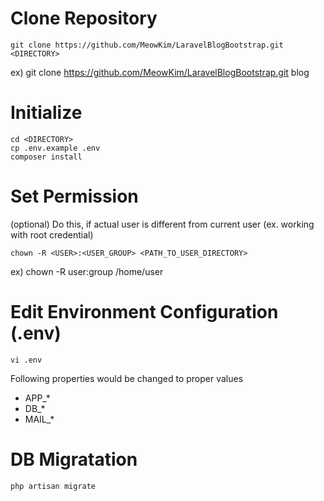 # Clone Repository

```
git clone https://github.com/MeowKim/LaravelBlogBootstrap.git <DIRECTORY>
```

ex) git clone https://github.com/MeowKim/LaravelBlogBootstrap.git blog

# Initialize

```
cd <DIRECTORY>
cp .env.example .env
composer install
```

# Set Permission

(optional) Do this, if actual user is different from current user (ex. working with root credential)

```
chown -R <USER>:<USER_GROUP> <PATH_TO_USER_DIRECTORY>
```

ex) chown -R user:group /home/user

# Edit Environment Configuration (.env)

```
vi .env
```

Following properties would be changed to proper values

-   APP\_\*
-   DB\_\*
-   MAIL\_\*

# DB Migratation

```
php artisan migrate
```
